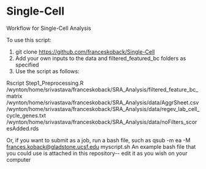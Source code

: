 # Single-Cell
Workflow for Single-Cell Analysis

To use this script:
1. git clone https://github.com/franceskoback/Single-Cell
2. Add your own inputs to the data and filtered_featured_bc folders as specified
3. Use the script as follows: 

Rscript Step1_Preprocessing.R /wynton/home/srivastava/franceskoback/SRA_Analysis/filtered_feature_bc_matrix /wynton/home/srivastava/franceskoback/SRA_Analysis/data/AggrSheet.csv /wynton/home/srivastava/franceskoback/SRA_Analysis/data/regev_lab_cell_cycle_genes.txt /wynton/home/srivastava/franceskoback/SRA_Analysis/data/noFilters_scoresAdded.rds

Or, if you want to submit as a job, run a bash file, such as qsub -m ea -M frances.koback@gladstone.ucsf.edu myscript.sh 
An example bash file that you could use is attached in this repository-- edit it as you wish on your computer
